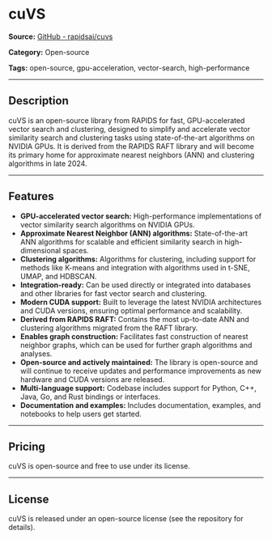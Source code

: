 # cuVS

**Source:** [GitHub - rapidsai/cuvs](https://github.com/rapidsai/cuvs)

**Category:** Open-source

**Tags:** open-source, gpu-acceleration, vector-search, high-performance

---

## Description

cuVS is an open-source library from RAPIDS for fast, GPU-accelerated vector search and clustering, designed to simplify and accelerate vector similarity search and clustering tasks using state-of-the-art algorithms on NVIDIA GPUs. It is derived from the RAPIDS RAFT library and will become its primary home for approximate nearest neighbors (ANN) and clustering algorithms in late 2024.

---

## Features

- **GPU-accelerated vector search:** High-performance implementations of vector similarity search algorithms on NVIDIA GPUs.
- **Approximate Nearest Neighbor (ANN) algorithms:** State-of-the-art ANN algorithms for scalable and efficient similarity search in high-dimensional spaces.
- **Clustering algorithms:** Algorithms for clustering, including support for methods like K-means and integration with algorithms used in t-SNE, UMAP, and HDBSCAN.
- **Integration-ready:** Can be used directly or integrated into databases and other libraries for fast vector search and clustering.
- **Modern CUDA support:** Built to leverage the latest NVIDIA architectures and CUDA versions, ensuring optimal performance and scalability.
- **Derived from RAPIDS RAFT:** Contains the most up-to-date ANN and clustering algorithms migrated from the RAFT library.
- **Enables graph construction:** Facilitates fast construction of nearest neighbor graphs, which can be used for further graph algorithms and analyses.
- **Open-source and actively maintained:** The library is open-source and will continue to receive updates and performance improvements as new hardware and CUDA versions are released.
- **Multi-language support:** Codebase includes support for Python, C++, Java, Go, and Rust bindings or interfaces.
- **Documentation and examples:** Includes documentation, examples, and notebooks to help users get started.

---

## Pricing

cuVS is open-source and free to use under its license.

---

## License

cuVS is released under an open-source license (see the repository for details).
